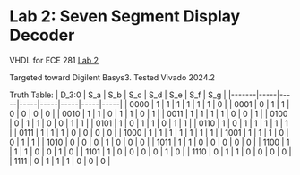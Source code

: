# Lab 2: Seven Segment Display Decoder

VHDL for ECE 281 [Lab 2](https://usafa-ece.github.io/ece281-book/lab/lab2.html)

Targeted toward Digilent Basys3. Tested Vivado 2024.2

Truth Table:
| D_3:0 | S_a | S_b | S_c | S_d | S_e | S_f | S_g |
|-------|-----|-----|-----|-----|-----|-----|-----|
| 0000  | 1   | 1   | 1   | 1   | 1   | 1   | 0   |
| 0001  | 0   | 1   | 1   | 0   | 0   | 0   | 0   |
| 0010  | 1   | 1   | 0   | 1   | 1   | 0   | 1   |
| 0011  | 1   | 1   | 1   | 1   | 0   | 0   | 1   |
| 0100  | 0   | 1   | 1   | 0   | 0   | 1   | 1   |
| 0101  | 1   | 0   | 1   | 1   | 0   | 1   | 1   |
| 0110  | 1   | 0   | 1   | 1   | 1   | 1   | 1   |
| 0111  | 1   | 1   | 1   | 0   | 0   | 0   | 0   |
| 1000  | 1   | 1   | 1   | 1   | 1   | 1   | 1   |
| 1001  | 1   | 1   | 1   | 0   | 0   | 1   | 1   |
| 1010  | 0   | 0   | 0   | 1   | 0   | 0   | 0   |
| 1011  | 1   | 1   | 0   | 0   | 0   | 0   | 0   |
| 1100  | 1   | 1   | 1   | 0   | 0   | 1   | 0   |
| 1101  | 1   | 0   | 0   | 0   | 0   | 1   | 0   |
| 1110  | 0   | 1   | 1   | 0   | 0   | 0   | 0   |
| 1111  | 0   | 1   | 1   | 1   | 0   | 0   | 0   |
